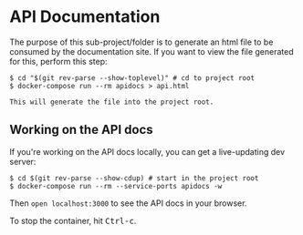 # API Documentation

The purpose of this sub-project/folder is to generate an html file
to be consumed by the documentation site. If you want to view the
file generated for this, perform this step:

```sh-session
$ cd "$(git rev-parse --show-toplevel)" # cd to project root
$ docker-compose run --rm apidocs > api.html

This will generate the file into the project root.

```

## Working on the API docs

If you're working on the API docs locally, you can get a live-updating
dev server:

```sh-session
$ cd $(git rev-parse --show-cdup) # start in the project root
$ docker-compose run --rm --service-ports apidocs -w
```

Then `open localhost:3000` to see the API docs in your browser.

To stop the container, hit <kbd>Ctrl-c</kbd>.
